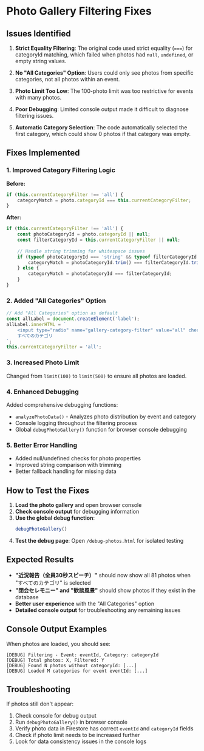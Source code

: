 # Photo Gallery Filtering Fixes

## Issues Identified

1. **Strict Equality Filtering**: The original code used strict equality (`===`) for categoryId matching, which failed when photos had `null`, `undefined`, or empty string values.

2. **No "All Categories" Option**: Users could only see photos from specific categories, not all photos within an event.

3. **Photo Limit Too Low**: The 100-photo limit was too restrictive for events with many photos.

4. **Poor Debugging**: Limited console output made it difficult to diagnose filtering issues.

5. **Automatic Category Selection**: The code automatically selected the first category, which could show 0 photos if that category was empty.

## Fixes Implemented

### 1. Improved Category Filtering Logic

**Before:**
```javascript
if (this.currentCategoryFilter !== 'all') {
    categoryMatch = photo.categoryId === this.currentCategoryFilter;
}
```

**After:**
```javascript
if (this.currentCategoryFilter !== 'all') {
    const photoCategoryId = photo.categoryId || null;
    const filterCategoryId = this.currentCategoryFilter || null;
    
    // Handle string trimming for whitespace issues
    if (typeof photoCategoryId === 'string' && typeof filterCategoryId === 'string') {
        categoryMatch = photoCategoryId.trim() === filterCategoryId.trim();
    } else {
        categoryMatch = photoCategoryId === filterCategoryId;
    }
}
```

### 2. Added "All Categories" Option

```javascript
// Add "All Categories" option as default
const allLabel = document.createElement('label');
allLabel.innerHTML = `
    <input type="radio" name="gallery-category-filter" value="all" checked>
    すべてのカテゴリ
`;
this.currentCategoryFilter = 'all';
```

### 3. Increased Photo Limit

Changed from `limit(100)` to `limit(500)` to ensure all photos are loaded.

### 4. Enhanced Debugging

Added comprehensive debugging functions:
- `analyzePhotoData()` - Analyzes photo distribution by event and category
- Console logging throughout the filtering process
- Global `debugPhotoGallery()` function for browser console debugging

### 5. Better Error Handling

- Added null/undefined checks for photo properties
- Improved string comparison with trimming
- Better fallback handling for missing data

## How to Test the Fixes

1. **Load the photo gallery** and open browser console
2. **Check console output** for debugging information
3. **Use the global debug function**:
   ```javascript
   debugPhotoGallery()
   ```
4. **Test the debug page**: Open `/debug-photos.html` for isolated testing

## Expected Results

- **"近況報告（全員30秒スピーチ）"** should now show all 81 photos when "すべてのカテゴリ" is selected
- **"閉会セレモニー" and "歓談風景"** should show photos if they exist in the database
- **Better user experience** with the "All Categories" option
- **Detailed console output** for troubleshooting any remaining issues

## Console Output Examples

When photos are loaded, you should see:
```
[DEBUG] Filtering - Event: eventId, Category: categoryId
[DEBUG] Total photos: X, Filtered: Y  
[DEBUG] Found N photos without categoryId: [...]
[DEBUG] Loaded M categories for event eventId: [...]
```

## Troubleshooting

If photos still don't appear:

1. Check console for debug output
2. Run `debugPhotoGallery()` in browser console
3. Verify photo data in Firestore has correct `eventId` and `categoryId` fields
4. Check if photo limit needs to be increased further
5. Look for data consistency issues in the console logs